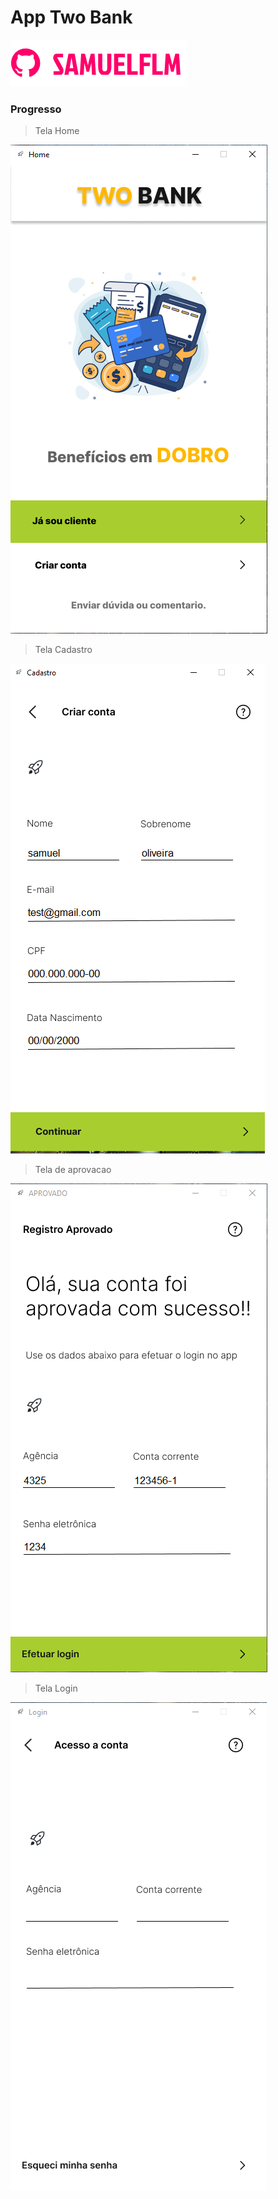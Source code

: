 # App Two Bank

<!---Esses são exemplos. Veja https:/shields.io para outras pessoas ou para personalizar este conjunto de escudos. Você pode querer incluir dependências, status do projeto e informações de licença aqui--->

<img src="doc/img/logo.png" alt="logo_samuelflm">

### Progresso

> Tela Home
<img src="doc/img/interface.png" alt="logo_samuelflm">

> Tela Cadastro
<img src="doc/img/cadastro.png" alt="logo_samuelflm">

>Tela de aprovacao
<img src="doc/img/aprovado.png" alt="logo_samuelflm">

> Tela Login
<img src="doc/img/login.png" alt="logo_samuelflm">